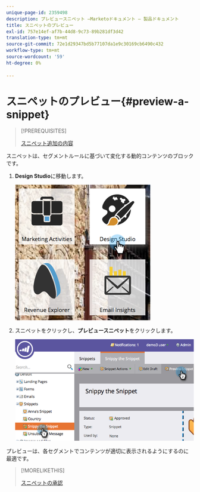 ```yaml
---
unique-page-id: 2359498
description: プレビュースニペット —Marketoドキュメント — 製品ドキュメント
title: スニペットのプレビュー
exl-id: 757e14ef-af7b-44d8-9c73-89b281df3d42
translation-type: tm+mt
source-git-commit: 72e1d29347bd5b77107da1e9c30169cb6490c432
workflow-type: tm+mt
source-wordcount: '59'
ht-degree: 0%

---
```


# スニペットのプレビュー{#preview-a-snippet}

>[!PREREQUISITES]
>
>[スニペット追加の内容](/help/marketo/product-docs/personalization/segmentation-and-snippets/snippets/add-content-to-a-snippet.md)

スニペットは、セグメントルールに基づいて変化する動的コンテンツのブロックです。

1. **Design Studio**&#x200B;に移動します。

   ![](assets/designstudio-3.png)

1. スニペットをクリックし、**プレビュースニペット**&#x200B;をクリックします。

   ![](assets/image2014-9-16-9-3a48-3a32.png)

プレビューは、各セグメントでコンテンツが適切に表示されるようにするのに最適です。

>[!MORELIKETHIS]
>
>[スニペットの承認](/help/marketo/product-docs/personalization/segmentation-and-snippets/snippets/approve-a-snippet.md)
